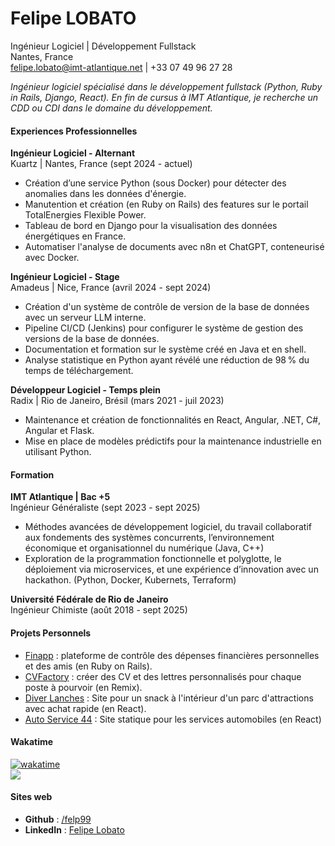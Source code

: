 # Felipe LOBATO 

Ingénieur Logiciel | Développement Fullstack  
Nantes, France  
felipe.lobato@imt-atlantique.net | \+33 07 49 96 27 28

*Ingénieur logiciel spécialisé dans le développement fullstack (Python, Ruby in Rails, Django, React). En fin de cursus à IMT Atlantique, je recherche un CDD ou CDI dans le domaine du développement.*

#### Experiences Professionnelles

**Ingénieur Logiciel \- Alternant**  
Kuartz | Nantes, France (sept 2024 \- actuel)

- Création d’une service Python (sous Docker) pour détecter des anomalies dans les données d'énergie.  
- Manutention et création (en Ruby on Rails) des features sur le portail TotalEnergies Flexible Power.  
- Tableau de bord en Django pour la visualisation des données énergétiques en France.  
- Automatiser l'analyse de documents avec n8n et ChatGPT, conteneurisé avec Docker.

**Ingénieur Logiciel \- Stage**  
Amadeus | Nice, France (avril 2024 \- sept 2024\)

- Création d'un système de contrôle de version de la base de données avec un serveur LLM interne.  
- Pipeline CI/CD (Jenkins) pour configurer le système de gestion des versions de la base de données.  
- Documentation et formation sur le système créé en Java et en shell.  
- Analyse statistique en Python ayant révélé une réduction de 98 % du temps de téléchargement.

**Développeur Logiciel \- Temps plein**  
Radix | Rio de Janeiro, Brésil (mars 2021 \- juil 2023\)

- Maintenance et création de fonctionnalités en React, Angular, .NET, C\#, Angular et Flask.  
- Mise en place de modèles prédictifs pour la maintenance industrielle en utilisant Python.

#### Formation

**IMT Atlantique | Bac \+5**  
Ingénieur Généraliste (sept 2023 \- sept 2025\)

- Méthodes avancées de développement logiciel, du travail collaboratif aux fondements des systèmes concurrents, l’environnement économique et organisationnel du numérique (Java, C++)  
- Exploration de la programmation fonctionnelle et polyglotte, le déploiement via microservices, et une expérience d’innovation avec un hackathon. (Python, Docker, Kubernets, Terraform)

**Université Fédérale de Rio de Janeiro**  
Ingénieur Chimiste (août 2018 \- sept 2025\)

#### Projets Personnels 

- [Finapp](https://finapp-rough-dust-5943.fly.dev) : plateforme de contrôle des dépenses financières personnelles et des amis (en Ruby on Rails).  
- [CVFactory](https://cvfactory-remix-app.fly.dev) : créer des CV et des lettres personnalisés pour chaque poste à pourvoir (en Remix).  
- [Diver Lanches](https://diver-lanches.vercel.app/) : Site pour un snack à l'intérieur d'un parc d'attractions avec achat rapide (en React).  
- [Auto Service 44](https://auto-service-44-saint-herblain.vercel.app/) : Site statique pour les services automobiles (en React)

#### Wakatime
[![wakatime](https://wakatime.com/badge/user/2bc341df-8e1a-4b58-96cc-10ef1ac92145.svg)](https://wakatime.com/@2bc341df-8e1a-4b58-96cc-10ef1ac92145)<br>
![](https://wakatime.com/share/@felp99/0c55b372-6c01-44dd-92f0-812fcebcc085.svg)

#### Sites web

- **Github** : [/felp99](https://github.com/felp99)  
- **LinkedIn** : [Felipe Lobato](https://www.linkedin.com/in/felipelobato99/?locale=fr_FR)
